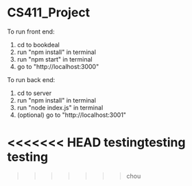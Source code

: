 # CS411_Project

To run front end:
1. cd to bookdeal
2. run "npm install" in terminal
3. run "npm start" in terminal
4. go to "http://localhost:3000"

To run back end:
1. cd to server
2. run "npm install" in terminal
3. run "node index.js" in terminal
4. (optional) go to  "http://localhost:3001"

<<<<<<< HEAD
testingtesting testing
=======
>>>>>>> chou
